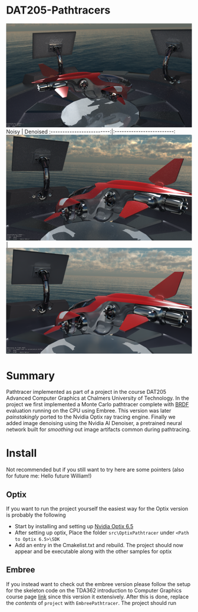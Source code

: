 

# DAT205-Pathtracers

![alt text](https://github.com/hjelmw/DAT205-Pathtracer/blob/master/img/project_img.png)
Noisy             | Denoised
:-------------------------:|:-------------------------:
<img src="https://github.com/hjelmw/DAT205-Pathtracer/blob/master/img/optix_noisy.PNG">   |  <img src="https://github.com/hjelmw/DAT205-Pathtracer/blob/master/img/optix_denoised.PNG">


# Summary
Pathtracer implemented as part of a project in the course DAT205 Advanced Computer Graphics at Chalmers University of Technology.
In the project we first implemented a Monte Carlo pathtracer complete with [BRDF](https://en.wikipedia.org/wiki/Bidirectional_reflectance_distribution_function) evaluation running on the CPU using Embree. This version was later *painstakingly* ported to the Nvidia Optix ray tracing engine. 
Finally we added image denoising using the Nvidia AI Denoiser, a pretrained neural network built for *smoothing* out image artifacts common during pathtracing.


# Install
Not recommended but if you still want to try here are some pointers (also for future me: Hello future William!)

## Optix
If you want to run the project yourself the easiest way for the Optix version is probably the following

* Start by installing and setting up [Nvidia Optix 6.5](https://raytracing-docs.nvidia.com/optix6/index.html)
* After setting up optix, Place the folder `src\OptixPathtracer` under `<Path to Optix 6.5>\SDK` 
* Add an entry in the Cmakelist.txt and rebuild. The project should now appear and be executable along with the other samples for optix

## Embree
If you instead want to check out the embree version please follow the setup for the skeleton code on the TDA362 introduction to Computer Graphics course page [link](http://www.cse.chalmers.se/edu/course/TDA362/tutorials/index.html) since this version it extensively. After this is done, replace the *contents* of `project` with `EmbreePathtracer`. The project should run
